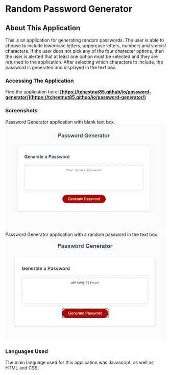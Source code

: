 # Random Password Generator

## About This Application
This is an application for generating random passwords. The user is able to choose to include lowercase letters, uppercase letters, numbers and special characters. If the user does not pick any of the four character options, then the user is alerted that at least one option must be selected and they are returned to the application. After selecting which characters to include, the password is generated and displayed in the text box.

### Accessing The Application
Find the application here: **[https://tchestnut85.github/io/password-generator/](https://tchestnut85.github/io/password-generator/)**

### Screenshots
Password Generator application with blank text box.
<img src=./images/screenshot-1.JPG/>

Password Generator application with a random password in the text box.
<img src=./images/screenshot-2.JPG/>

### Languages Used
The main language used for this application was Javascript, as well as HTML and CSS.


